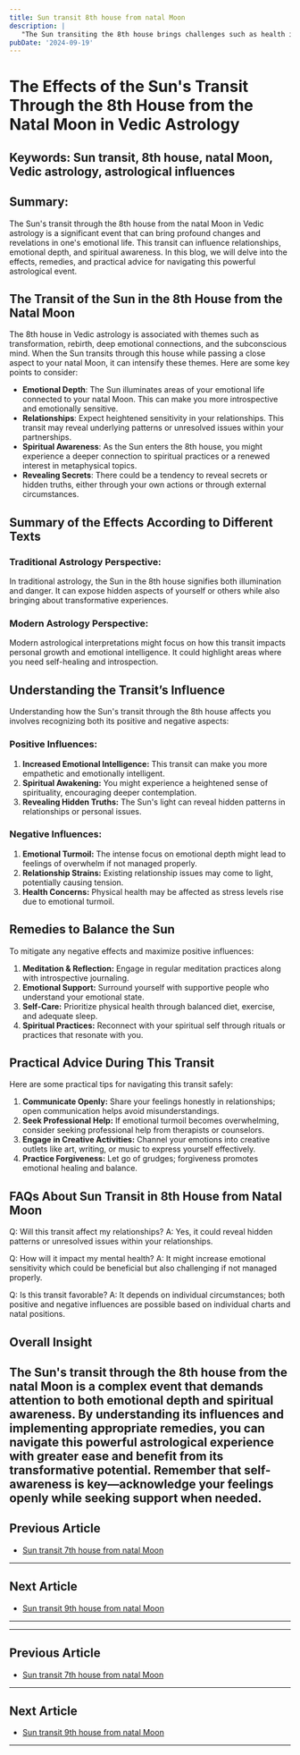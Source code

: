 ```yaml
---
title: Sun transit 8th house from natal Moon
description: |
   "The Sun transiting the 8th house brings challenges such as health issues
pubDate: '2024-09-19'
---
```


# The Effects of the Sun's Transit Through the 8th House from the Natal Moon in Vedic Astrology

## Keywords: Sun transit, 8th house, natal Moon, Vedic astrology, astrological influences

## Summary:
The Sun's transit through the 8th house from the natal Moon in Vedic astrology is a significant event that can bring profound changes and revelations in one's emotional life. This transit can influence relationships, emotional depth, and spiritual awareness. In this blog, we will delve into the effects, remedies, and practical advice for navigating this powerful astrological event.

## The Transit of the Sun in the 8th House from the Natal Moon

The 8th house in Vedic astrology is associated with themes such as transformation, rebirth, deep emotional connections, and the subconscious mind. When the Sun transits through this house while passing a close aspect to your natal Moon, it can intensify these themes. Here are some key points to consider:

- **Emotional Depth**: The Sun illuminates areas of your emotional life connected to your natal Moon. This can make you more introspective and emotionally sensitive.
- **Relationships**: Expect heightened sensitivity in your relationships. This transit may reveal underlying patterns or unresolved issues within your partnerships.
- **Spiritual Awareness**: As the Sun enters the 8th house, you might experience a deeper connection to spiritual practices or a renewed interest in metaphysical topics.
- **Revealing Secrets**: There could be a tendency to reveal secrets or hidden truths, either through your own actions or through external circumstances.

## Summary of the Effects According to Different Texts

### Traditional Astrology Perspective:
In traditional astrology, the Sun in the 8th house signifies both illumination and danger. It can expose hidden aspects of yourself or others while also bringing about transformative experiences.

### Modern Astrology Perspective:
Modern astrological interpretations might focus on how this transit impacts personal growth and emotional intelligence. It could highlight areas where you need self-healing and introspection.

## Understanding the Transit’s Influence

Understanding how the Sun's transit through the 8th house affects you involves recognizing both its positive and negative aspects:

### Positive Influences:
1. **Increased Emotional Intelligence:** This transit can make you more empathetic and emotionally intelligent.
2. **Spiritual Awakening:** You might experience a heightened sense of spirituality, encouraging deeper contemplation.
3. **Revealing Hidden Truths:** The Sun's light can reveal hidden patterns in relationships or personal issues.

### Negative Influences:
1. **Emotional Turmoil:** The intense focus on emotional depth might lead to feelings of overwhelm if not managed properly.
2. **Relationship Strains:** Existing relationship issues may come to light, potentially causing tension.
3. **Health Concerns:** Physical health may be affected as stress levels rise due to emotional turmoil.

## Remedies to Balance the Sun

To mitigate any negative effects and maximize positive influences:

1. **Meditation & Reflection:** Engage in regular meditation practices along with introspective journaling.
2. **Emotional Support:** Surround yourself with supportive people who understand your emotional state.
3. **Self-Care:** Prioritize physical health through balanced diet, exercise, and adequate sleep.
4. **Spiritual Practices:** Reconnect with your spiritual self through rituals or practices that resonate with you.

## Practical Advice During This Transit

Here are some practical tips for navigating this transit safely:

1. **Communicate Openly:** Share your feelings honestly in relationships; open communication helps avoid misunderstandings.
2. **Seek Professional Help:** If emotional turmoil becomes overwhelming, consider seeking professional help from therapists or counselors.
3. **Engage in Creative Activities:** Channel your emotions into creative outlets like art, writing, or music to express yourself effectively.
4. **Practice Forgiveness:** Let go of grudges; forgiveness promotes emotional healing and balance.

## FAQs About Sun Transit in 8th House from Natal Moon

Q: Will this transit affect my relationships?
A: Yes, it could reveal hidden patterns or unresolved issues within your relationships.

Q: How will it impact my mental health?
A: It might increase emotional sensitivity which could be beneficial but also challenging if not managed properly.

Q: Is this transit favorable?
A: It depends on individual circumstances; both positive and negative influences are possible based on individual charts and natal positions.

## Overall Insight

The Sun's transit through the 8th house from the natal Moon is a complex event that demands attention to both emotional depth and spiritual awareness. By understanding its influences and implementing appropriate remedies, you can navigate this powerful astrological experience with greater ease and benefit from its transformative potential. Remember that self-awareness is key—acknowledge your feelings openly while seeking support when needed.
---

## Previous Article
- [Sun transit 7th house from natal Moon](200107_Sun_transit_7th_house_from_natal_Moon.md)

---

## Next Article
- [Sun transit 9th house from natal Moon](200109_Sun_transit_9th_house_from_natal_Moon.md)

---
---

## Previous Article
- [Sun transit 7th house from natal Moon](200107_Sun_transit_7th_house_from_natal_Moon.md)

---

## Next Article
- [Sun transit 9th house from natal Moon](200109_Sun_transit_9th_house_from_natal_Moon.md)

---
